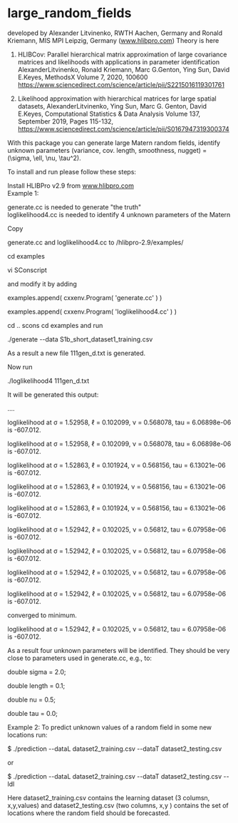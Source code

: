 # large_random_fields

developed by Alexander Litvinenko, RWTH Aachen, Germany 
and Ronald Kriemann, MIS MPI Leipzig, Germany (www.hlibpro.com)
Theory is here

1) HLIBCov: Parallel hierarchical matrix approximation of large covariance matrices and likelihoods with applications in parameter identification
AlexanderLitvinenko, Ronald Kriemann, Marc G.Genton, Ying Sun, David E.Keyes,
MethodsX
Volume 7, 2020, 100600
https://www.sciencedirect.com/science/article/pii/S2215016119301761

2) Likelihood approximation with hierarchical matrices for large spatial datasets,
AlexanderLitvinenko, Ying Sun, Marc G. Genton, David E.Keyes, Computational Statistics & Data Analysis
Volume 137, September 2019, Pages 115-132,
https://www.sciencedirect.com/science/article/pii/S0167947319300374 

With this package you can generate large Matern random fields, identify unknown parameters 
(variance, cov. length, smoothness, nugget) = (\sigma, \ell, \nu, \tau^2).

To install and run please follow these steps:

Install HLIBPro v2.9 from www.hlibpro.com  
Example 1:  
  
generate.cc is needed to generate "the truth"  
loglikelihood4.cc is needed to identify 4 unknown parameters of the Matern   

Copy  

generate.cc and loglikelihood4.cc to /hlibpro-2.9/examples/  

cd examples  

 vi SConscript  
 
 and modify it by adding 
 
 examples.append( cxxenv.Program( 'generate.cc' ) ) 
 
 examples.append( cxxenv.Program( 'loglikelihood4.cc' ) )  
 
 cd .. 
 scons 
 cd examples 
 and run 

./generate --data S1b_short_dataset1_training.csv 

As a result a new file 111gen_d.txt is generated.

Now run  

 ./loglikelihood4 111gen_d.txt  
 
 It will be generated this output:  
 
 ....  
 
  loglikelihood at  σ = 1.52958, ℓ = 0.102099, ν = 0.568078, tau = 6.06898e-06   is -607.012.  
  
  loglikelihood at  σ = 1.52958, ℓ = 0.102099, ν = 0.568078, tau = 6.06898e-06   is -607.012. 
  
  loglikelihood at  σ = 1.52863, ℓ = 0.101924, ν = 0.568156, tau = 6.13021e-06   is -607.012. 
  
  loglikelihood at  σ = 1.52863, ℓ = 0.101924, ν = 0.568156, tau = 6.13021e-06   is -607.012. 
  
  loglikelihood at  σ = 1.52863, ℓ = 0.101924, ν = 0.568156, tau = 6.13021e-06   is -607.012. 
  
  loglikelihood at  σ = 1.52942, ℓ = 0.102025, ν = 0.56812, tau = 6.07958e-06   is -607.012. 
  
  loglikelihood at  σ = 1.52942, ℓ = 0.102025, ν = 0.56812, tau = 6.07958e-06   is -607.012. 
  
  loglikelihood at  σ = 1.52942, ℓ = 0.102025, ν = 0.56812, tau = 6.07958e-06   is -607.012. 
  
  loglikelihood at  σ = 1.52942, ℓ = 0.102025, ν = 0.56812, tau = 6.07958e-06   is -607.012. 
  
converged to minimum. 

  loglikelihood at  σ = 1.52942, ℓ = 0.102025, ν = 0.56812, tau = 6.07958e-06   is -607.012. 
  
  


As a result four unknown parameters will be identified. They should be very close to parameters used in generate.cc, e.g., to:  

  double  sigma  = 2.0;  
  
  double  length = 0.1;  
  
  double  nu     = 0.5;  
  
  double  tau    = 0.0;  
  
  
  Example 2:
  To predict unknown values of a random field in some new locations run: 
  
   $ ./prediction --dataL dataset2_training.csv --dataT dataset2_testing.csv 
   
   or
   
   $ ./prediction --dataL dataset2_training.csv --dataT dataset2_testing.csv --ldl
   
   Here dataset2_training.csv contains the learning dataset (3 columsn, x,y,values) and 
   dataset2_testing.csv  (two columns, x,y ) contains the set of locations where the random field should be forecasted.
   
   


